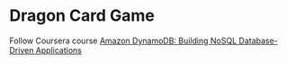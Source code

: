 # Dragon Card Game
Follow Coursera course [Amazon DynamoDB: Building NoSQL Database-Driven Applications](https://www.coursera.org/learn/dynamodb-nosql-database-driven-apps/)

